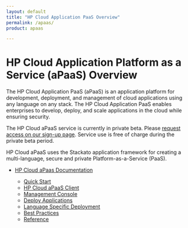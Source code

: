 ```yaml
---
layout: default
title: "HP Cloud Application PaaS Overview"
permalink: /apaas/
product: apaas

---
```

# HP Cloud Application Platform as a Service (aPaaS) Overview

The HP Cloud Application PaaS (aPaaS) is an application platform for development, deployment, and management of cloud applications using any language on any stack. The HP Cloud Application PaaS enables enterprises to develop, deploy, and scale applications in the cloud while ensuring security. 

The HP Cloud aPaaS service is currently in private beta.  Please [request access on our sign-up page](http://go.hpcloud.com/PaaS-private-beta-signup).  Service use is free of charge during the private beta period.

HP Cloud aPaaS uses the Stackato application framework for creating a multi-language, secure and private Platform-as-a-Service (PaaS).

* [HP Cloud aPaas Documentation](https://apaas-docs.hpcloud.com)

    * [Quick Start](https://apaas-docs.hpcloud.com/index.html#quick-start)
    * [HP Cloud aPaaS Client](https://apaas-docs.hpcloud.com/index.html#hpcloud-apaas-client)
    * [Management Console](https://apaas-docs.hpcloud.com/console/index.html)
    * [Deploy Applications](https://apaas-docs.hpcloud.com/index.html#deploy-applications)
    * [Language Specific Deployment](https://apaas-docs.hpcloud.com/index.html#language-specific-deployment)
    * [Best Practices](https://apaas-docs.hpcloud.com/index.html#best-practices)
    * [Reference](https://apaas-docs.hpcloud.com/index.html#reference)